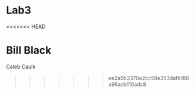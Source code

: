 # Lab3
<<<<<<< HEAD

Bill Black
=======
Caleb Caulk
>>>>>>> ee2a5b3370e2cc58e353dafb188a96adb116adc8
